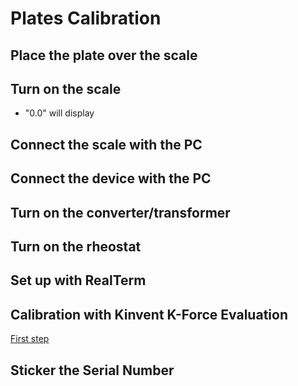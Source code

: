 # Plates Calibration

## Place the plate over the scale
## Turn on the scale 
   - "0.0" will display
   
## Connect the scale with the PC
## Connect the device with the PC
## Turn on the converter/transformer
## Turn on the rheostat


## Set up with RealTerm
	
## Calibration with Kinvent K-Force Evaluation
[First step](https://github.com/dmarkoglou/hello-world/blame/branch_test_3_URL/Kinvent_KForce_Evaluation.md#L9-L13)
	
## Sticker the Serial Number
	
